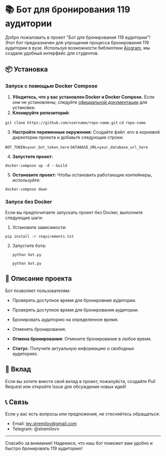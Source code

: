 # 📚 Бот для бронирования 119 аудитории


Добро пожаловать в проект "Бот для бронирования 119 аудитории"! Этот бот предназначен для упрощения процесса бронирования 119 аудитории в вузе. Используя возможности библиотеки [Aiogram](https://docs.aiogram.dev/), мы создали удобный интерфейс для студентов.

## 📦 Установка

### Запуск с помощью Docker Compose


1. **Убедитесь, что у вас установлен Docker и Docker Compose.** Если они не установлены,
   следуйте [официальной документации](https://docs.docker.com/get-docker/) для установки.
2. **Клонируйте репозиторий:**
   

`git clone https://github.com/username/repo-name.git`
`cd repo-name`
   

3. **Настройте переменные окружения:**
Создайте файл .env в корневой директории проекта и добавьте следующие строки:
   

`BOT_TOKEN=your_bot_token_here`
`DATABASE_URL=your_database_url_here`
   

4. **Запустите проект:**
   

`docker-compose up -d --build`
   

5. **Остановите проект:**
Чтобы остановить работающие контейнеры, используйте:
   

`docker-compose down`
   


### Запуск без Docker

Если вы предпочитаете запускать проект без Docker, выполните следующие шаги:

1. Установите зависимости:
   

`pip install -r requirements.txt`
   

2. Запустите бота:
   
   `python bot.py`

   `python bot.py`

## 🚀 Описание проекта

Бот позволяет пользователям:
- Проверять доступное время для бронировния аудитории.

- Проверять доступное время для бронирования аудитории.
- Бронировать аудиторию на определенное время.
- Отменять бронирования.

- **Отмена бронирования**: Отмените бронирование в любое время.
- **Статус**: Получите актуальную информацию о свободных аудиториях.


## 🤝 Вклад

Если вы хотите внести свой вклад в проект, пожалуйста, создайте Pull Request или откройте Issue для обсуждения новых
идей!

## 📞 Связь

Если у вас есть вопросы или предложения, не стесняйтесь обращаться:

- Email: lev.stremilov@gmail.com
- Telegram: @stremilovv 

---

Спасибо за внимание! Надеемся, что наш бот поможет вам удобно и быстро бронировать 119 аудиторию!
